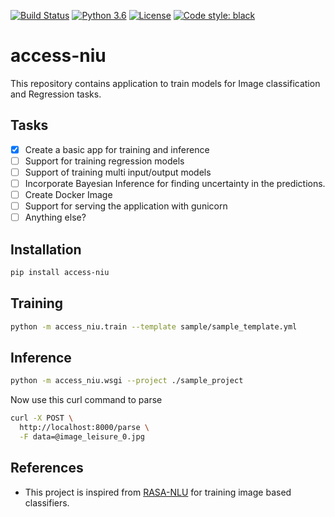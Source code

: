 [![Build Status](https://travis-ci.org/accessai/access-niu.svg?branch=master)](https://travis-ci.org/accessai/access-niu)
[![Python 3.6](https://img.shields.io/badge/python-3.6-blue.svg)](https://www.python.org/downloads/release/python-360/)
[![License](https://img.shields.io/badge/License-Apache%202.0-blue.svg)](https://opensource.org/licenses/Apache-2.0)
[![Code style: black](https://img.shields.io/badge/code%20style-black-000000.svg)](https://github.com/ambv/black)
# access-niu
This repository contains application to train models for Image classification and Regression tasks.

## Tasks
- [x] Create a basic app for training and inference
- [ ] Support for training regression models
- [ ] Support of training multi input/output models
- [ ] Incorporate Bayesian Inference for finding uncertainty in the predictions.
- [ ] Create Docker Image
- [ ] Support for serving the application with gunicorn
- [ ] Anything else? 

## Installation
```bash
pip install access-niu
```

## Training
```bash
python -m access_niu.train --template sample/sample_template.yml
```

## Inference
```bash
python -m access_niu.wsgi --project ./sample_project
```
Now use this curl command to parse
```bash
curl -X POST \
  http://localhost:8000/parse \
  -F data=@image_leisure_0.jpg
```


## References
- This project is inspired from [RASA-NLU](https://github.com/RasaHQ/rasa) for training image based classifiers.
